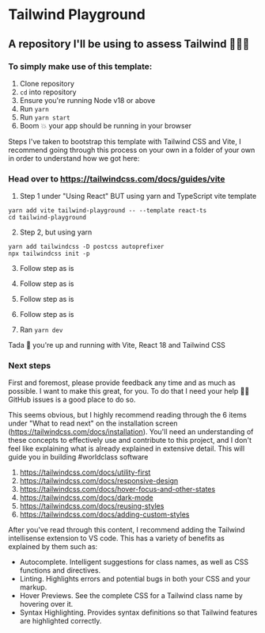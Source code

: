 # Tailwind Playground

## A repository I'll be using to assess Tailwind 🤷🏼‍♂️

### To simply make use of this template:

1. Clone repository
2. `cd` into repository
3. Ensure you're running Node v18 or above
4. Run `yarn`
5. Run `yarn start`
6. Boom 💥 your app should be running in your browser

Steps I've taken to bootstrap this template with Tailwind CSS and Vite, I recommend going through this process on your own in a folder of your own in order to understand how we got here:

### Head over to https://tailwindcss.com/docs/guides/vite

1. Step 1 under "Using React" BUT using yarn and TypeScript vite template

```
yarn add vite tailwind-playground -- --template react-ts
cd tailwind-playground
```

2. Step 2, but using yarn

```
yarn add tailwindcss -D postcss autoprefixer
npx tailwindcss init -p
```

3. Follow step as is

4. Follow step as is

5. Follow step as is

6. Follow step as is

7. Ran `yarn dev`

Tada 🎉 you're up and running with Vite, React 18 and Tailwind CSS

### Next steps

First and foremost, please provide feedback any time and as much as possible. I want to make this great, for you. To do that I need your help 💪🏻 GitHub issues is a good place to do so.

This seems obvious, but I highly recommend reading through the 6 items under "What to read next" on the installation screen (https://tailwindcss.com/docs/installation). You'll need an understanding of these concepts to effectively use and contribute to this project, and I don't feel like explaining what is already explained in extensive detail. This will guide you in building #worldclass software

1. https://tailwindcss.com/docs/utility-first
2. https://tailwindcss.com/docs/responsive-design
3. https://tailwindcss.com/docs/hover-focus-and-other-states
4. https://tailwindcss.com/docs/dark-mode
5. https://tailwindcss.com/docs/reusing-styles
6. https://tailwindcss.com/docs/adding-custom-styles

After you've read through this content, I recommend adding the Tailwind intellisense extension to VS code. This has a variety of benefits as explained by them such as:

- Autocomplete. Intelligent suggestions for class names, as well as CSS functions and directives.
- Linting. Highlights errors and potential bugs in both your CSS and your markup.
- Hover Previews. See the complete CSS for a Tailwind class name by hovering over it.
- Syntax Highlighting. Provides syntax definitions so that Tailwind features are highlighted correctly.
